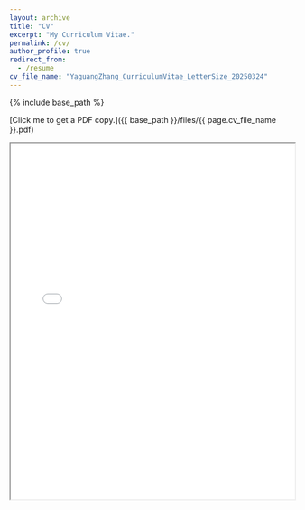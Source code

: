 ```yaml
---
layout: archive
title: "CV"
excerpt: "My Curriculum Vitae."
permalink: /cv/
author_profile: true
redirect_from:
  - /resume
cv_file_name: "YaguangZhang_CurriculumVitae_LetterSize_20250324"
---
```


{% include base_path %}

[Click me to get a PDF copy.]({{ base_path }}/files/{{ page.cv_file_name }}.pdf)

<div>
  <div style="position:relative;padding-top:125%;">
    <iframe src="{{ base_path }}/files/{{ page.cv_file_name }}.pdf#view=FitH" style="position:absolute;top:0;left:0;width:100%;height:100%;" allowfullscreen></iframe>
  </div>
</div>
